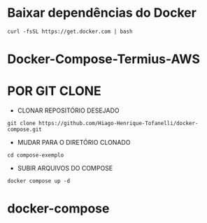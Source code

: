 # Baixar dependências do Docker

```
curl -fsSL https://get.docker.com | bash
```

# Docker-Compose-Termius-AWS

# POR GIT CLONE

* CLONAR REPOSITÓRIO DESEJADO
  
```
git clone https://github.com/Hiago-Henrique-Tofanelli/docker-compose.git
```

* MUDAR PARA O DIRETÓRIO CLONADO

```
cd compose-exemplo
```

* SUBIR ARQUIVOS DO COMPOSE
  
```
docker compose up -d
```
# docker-compose
